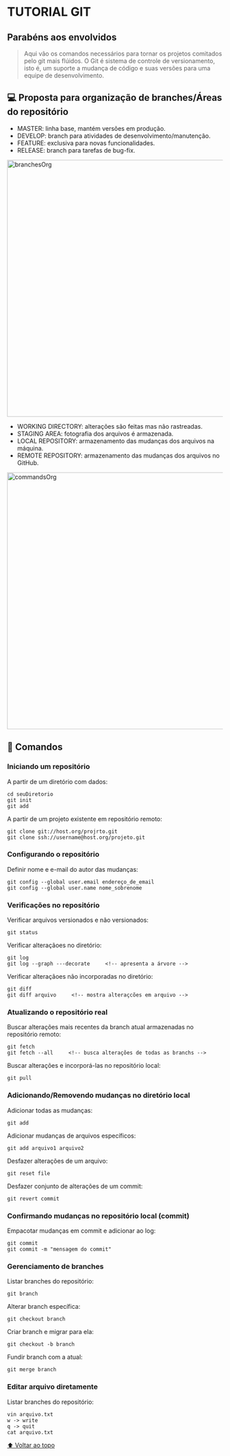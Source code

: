 # TUTORIAL GIT
## Parabéns aos envolvidos

> Aqui vão os comandos necessários para tornar os projetos comitados pelo git mais flúidos. O Git é sistema de controle de versionamento, isto é, um suporte a mudança de código e suas versões para uma equipe de desenvolvimento.

## 💻 Proposta para organização de branches/Áreas do repositório
- MASTER: linha base, mantém versões em produção.
- DEVELOP: branch para atividades de desenvolvimento/manutenção.
- FEATURE: exclusiva para novas funcionalidades.
- RELEASE: branch para tarefas de bug-fix.
<img src="https://user-images.githubusercontent.com/72531807/136963894-5c8b509e-269e-4fd1-aa76-e440a2504832.png" width="600px;" alt="branchesOrg"/>

- WORKING DIRECTORY: alterações são feitas mas não rastreadas.
- STAGING AREA: fotografia dos arquivos é armazenada.
- LOCAL REPOSITORY: armazenamento das mudanças dos arquivos na máquina.
- REMOTE REPOSITORY: armazenamento das mudanças dos arquivos no GitHub.
<img src="https://user-images.githubusercontent.com/72531807/136963239-a0a65dbf-d0a9-456d-a753-45dd8b17627f.png" width="600px;" alt="commandsOrg"/>

## 🚀 Comandos

### Iniciando um repositório
A partir de um diretório com dados:
```
cd seuDiretorio
git init 
git add
```
A partir de um projeto existente em repositório remoto:
```
git clone git://host.org/projrto.git
git clone ssh://username@host.org/projeto.git
```

### Configurando o repositório 
Definir nome e e-mail do autor das mudanças:
```
git config --global user.email endereço_de_email
git config --global user.name nome_sobrenome
```

### Verificações no repositório 
Verificar arquivos versionados e não versionados:
```
git status
```
Verificar alteraçãoes no diretório:
```
git log
git log --graph ---decorate     <!-- apresenta a árvore -->
```
Verificar alteraçãoes não incorporadas no diretório:
```
git diff
git diff arquivo     <!-- mostra alteraçcões em arquivo -->
```

### Atualizando o repositório real
Buscar alterações mais recentes da branch atual armazenadas no repositório remoto:
```
git fetch
git fetch --all     <!-- busca alterações de todas as branchs -->
```
Buscar alterações e incorporá-las no repositório local:
```
git pull
```

### Adicionando/Removendo mudanças no diretório local
Adicionar todas as mudanças:
```
git add
```
Adicionar mudanças de arquivos específicos:
```
git add arquivo1 arquivo2
```
Desfazer alterações de um arquivo:
```
git reset file
```
Desfazer conjunto de alterações de um commit:
```
git revert commit
```

### Confirmando mudanças no repositório local (commit)
Empacotar mudanças em commit e adicionar ao log:
```
git commit
git commit -m "mensagem do commit"
```

### Gerenciamento de branches
Listar branches do repositório:
```
git branch
```
Alterar branch específica:
```
git checkout branch
```
Criar branch e migrar para ela:
```
git checkout -b branch
```
Fundir branch com a atual:
```
git merge branch
```

### Editar arquivo diretamente
Listar branches do repositório:
```
vin arquivo.txt
w -> write
q -> quit
cat arquivo.txt
```

[⬆ Voltar ao topo](#nome-do-projeto)<br>

